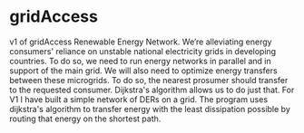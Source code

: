 # gridAccess
v1 of gridAccess Renewable Energy Network. 
We’re alleviating energy consumers' reliance on unstable national electricity grids in developing countries. 
To do so, we need to run energy networks in parallel and in support of the main grid. 
We will also need to optimize energy transfers between these microgrids. 
To do so, the nearest prosumer should transfer to the requested consumer. 
Dijkstra's algorithm allows us to do just that. 
For V1 I have built a simple network of DERs on a grid. 
The program uses dijkstra's algorithm to transfer energy with the least dissipation possible by routing that energy on the shortest path. 

